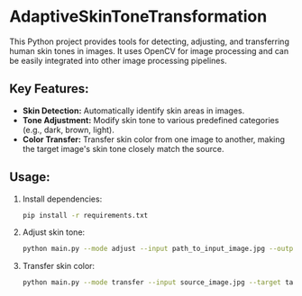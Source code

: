# AdaptiveSkinToneTransformation
This Python project provides tools for detecting, adjusting, and transferring human skin tones in images. It uses OpenCV for image processing and can be easily integrated into other image processing pipelines.


## Key Features:
- **Skin Detection:** Automatically identify skin areas in images.
- **Tone Adjustment:** Modify skin tone to various predefined categories (e.g., dark, brown, light).
- **Color Transfer:** Transfer skin color from one image to another, making the target image's skin tone closely match the source.

## Usage:
1. Install dependencies:
   ```bash
   pip install -r requirements.txt
   ```
2. Adjust skin tone:
   ```bash
   python main.py --mode adjust --input path_to_input_image.jpg --output output.jpg --tone brown
   ```
3. Transfer skin color:
   ```bash
   python main.py --mode transfer --input source_image.jpg --target target_image.jpg --output output.jpg
   ```
